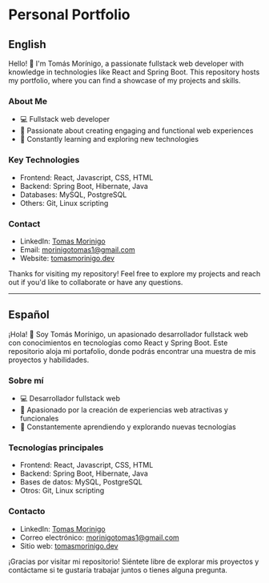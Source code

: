 # Personal Portfolio

## English

Hello! 👋 I'm Tomás Morínigo, a passionate fullstack web developer with knowledge in technologies like React and Spring Boot. This repository hosts my portfolio, where you can find a showcase of my projects and skills.

### About Me
- 💻 Fullstack web developer
- 🌟 Passionate about creating engaging and functional web experiences
- 🚀 Constantly learning and exploring new technologies

### Key Technologies
- Frontend: React, Javascript, CSS, HTML
- Backend: Spring Boot, Hibernate, Java
- Databases: MySQL, PostgreSQL
- Others: Git, Linux scripting

### Contact
- LinkedIn: [Tomas Morinigo](https://www.linkedin.com/in/tomas-morinigo-3508a9204/)
- Email: morinigotomas1@gmail.com
- Website: [tomasmorinigo.dev](https://tomasmorinigo.dev)

Thanks for visiting my repository! Feel free to explore my projects and reach out if you'd like to collaborate or have any questions.

---

## Español

¡Hola! 👋 Soy Tomás Morínigo, un apasionado desarrollador fullstack web con conocimientos en tecnologías como React y Spring Boot. Este repositorio aloja mi portafolio, donde podrás encontrar una muestra de mis proyectos y habilidades.

### Sobre mí
- 💻 Desarrollador fullstack web
- 🌟 Apasionado por la creación de experiencias web atractivas y funcionales
- 🚀 Constantemente aprendiendo y explorando nuevas tecnologías

### Tecnologías principales
- Frontend: React, Javascript, CSS, HTML
- Backend: Spring Boot, Hibernate, Java
- Bases de datos: MySQL, PostgreSQL
- Otros: Git, Linux scripting

### Contacto
- LinkedIn: [Tomas Morinigo](https://www.linkedin.com/in/tomas-morinigo-3508a9204/)
- Correo electrónico: morinigotomas1@gmail.com
- Sitio web: [tomasmorinigo.dev](https://tomasmorinigo.dev)

¡Gracias por visitar mi repositorio! Siéntete libre de explorar mis proyectos y contáctame si te gustaría trabajar juntos o tienes alguna pregunta.